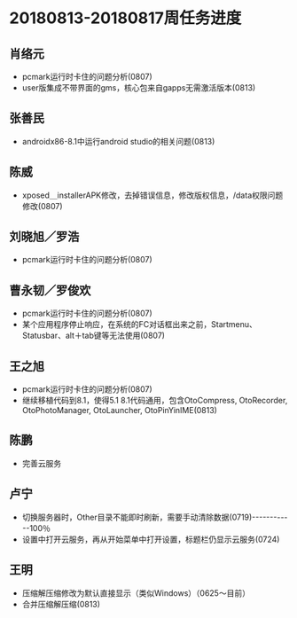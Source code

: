 # 20180813-20180817周任务进度

## 肖络元
- pcmark运行时卡住的问题分析(0807)
- user版集成不带界面的gms，核心包来自gapps无需激活版本(0813)

## 张善民
- androidx86-8.1中运行android studio的相关问题(0813)

## 陈威
- xposed＿installerAPK修改，去掉错误信息，修改版权信息，/data权限问题修改(0807)

## 刘晓旭／罗浩
- pcmark运行时卡住的问题分析(0807)

## 曹永韧／罗俊欢
- pcmark运行时卡住的问题分析(0807)
- 某个应用程序停止响应，在系统的FC对话框出来之前，Startmenu、Statusbar、alt＋tab键等无法使用(0807)

## 王之旭
- pcmark运行时卡住的问题分析(0807)
- 继续移植代码到8.1，使得5.1 8.1代码通用，包含OtoCompress, OtoRecorder, OtoPhotoManager, OtoLauncher, OtoPinYinIME(0813)

## 陈鹏
- 完善云服务

## 卢宁
- 切换服务器时，Other目录不能即时刷新，需要手动清除数据(0719)------------100％
- 设置中打开云服务，再从开始菜单中打开设置，标题栏仍显示云服务(0724)

## 王明
- 压缩解压缩修改为默认直接显示（类似Windows）（0625～目前）
- 合并压缩解压缩(0813)
